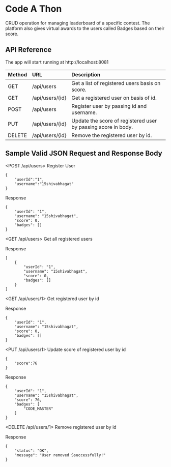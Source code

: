 
# Code A Thon

CRUD operation for managing leaderboard of a specific contest. The platform also gives virtual awards to the users called Badges based on their score.

## API Reference

The app will start running at http://localhost:8081


| Method  | URL        | Description                |
| :-------| :-------   | :------------------------- |
| GET     | /api/users | Get a list of registered users basis on score. |
| GET     |  /api/users/{id} |  Get a registered user on basis of id.  |
| POST    | /api/users | Register user by passing id and username. |
| PUT | /api/users/{id} | Update the score of registered user by passing score in body. |
| DELETE | /api/users/{id} | Remove the registered user by id. |




## Sample Valid JSON Request and Response Body
<POST /api/users> Register User
```http
{
    "userId":"1",
    "username":"15shivabhagat"
}
```
Response
```http
{
    "userId": "1",
    "username": "15shivabhagat",
    "score": 0,
    "badges": []
}
```

<GET /api/users> Get all registered users

Response
```http
[
    {
        "userId": "1",
        "username": "15shivabhagat",
        "score": 0,
        "badges": []
    }
]
```

<GET /api/users/1> Get registered user by id

Response
```http
{
    "userId": "1",
    "username": "15shivabhagat",
    "score": 0,
    "badges": []
}
```
<PUT /api/users/1> Update score of registered user by id
```http
{
    "score":76
}
```
Response
```http
{
    "userId": "1",
    "username": "15shivabhagat",
    "score": 76,
    "badges": [
        "CODE_MASTER"
    ]
}
```
<DELETE /api/users/1> Remove registered user by id

Response
```http
{
    "status": "OK",
    "message": "User removed Ssuccessfully!"
}
```

